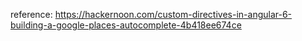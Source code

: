reference:
https://hackernoon.com/custom-directives-in-angular-6-building-a-google-places-autocomplete-4b418ee674ce

